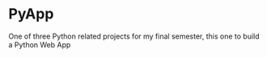 # PyApp
One of three Python related projects for my final semester, this one to build a Python Web App
